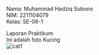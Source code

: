 Nama: Muhammad Hadziq Subono <br>
NIM: 2211104079 <br>
Kelas: SE-06-1 <br>

Laporan Praktikum <br>
Ini adalah foto Kucing <br>
![cat1](https://github.com/user-attachments/assets/0602172d-3ee4-43f6-a212-105adccd61c6)
